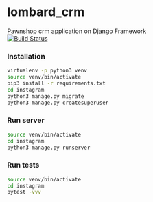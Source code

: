 # lombard_crm

Pawnshop crm application on Django Framework  
[![Build Status](https://travis-ci.com/glokzs/lombard_crm.svg?branch=master)](https://travis-ci.com/glokzs/lombard_crm)

### Installation
```bash
virtualenv -p python3 venv  
source venv/bin/activate  
pip3 install -r requirements.txt
cd instagram  
python3 manage.py migrate
python3 manage.py createsuperuser 
```

### Run server

```bash
source venv/bin/activate  
cd instagram   
python3 manage.py runserver  
```

### Run tests

```bash
source venv/bin/activate  
cd instagram  
pytest -vvv
```
